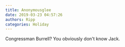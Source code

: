 ```yaml
---
title: Anonymousglee
date: 2019-03-23 04:57:26
authors: Ripp
categories: Holiday
---
```


 Congressman Burrell?
You obviously don't know Jack.
